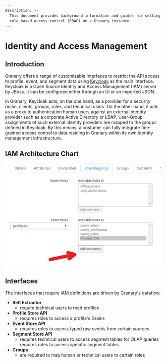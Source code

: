 ```yaml
---
description: >-
  This document provides background information and guides for setting up
  role-based access control (RBAC) on a Granary instance.
---
```


# Identity and Access Management

## Introduction

Granary offers a range of customizable interfaces to restrict the API access to profile, event, and segment data using [Keycloak](https://www.keycloak.org/about.html) as the main interface. Keycloak is a Open Source Identity and Access Management \(IAM\) server by JBoss. It can be configured either through an UI or an imported JSON. 

In Granary, Keycloak acts, on the one hand, as a provider for a security realm, clients, groups, roles, and technical users. On the other hand, it acts as a proxy to authentication human users against an external identity provider such as a corporate Active Directory or LDAP. User-Group assignments of such external identity providers are mapped to the groups defined in Keycloak. By this means, a costumer can fully integrate fine-grained access control to data residing in Granary within its own identity management infrastructure.

## IAM Architecture Chart

![Functional Overview of IAM Architecture](../.gitbook/assets/image%20%289%29.png)

## Interfaces

The interfaces that require IAM definitions are driven by [Granary's dataflow](../developer-reference/dataflow/).

* **Belt Extractor**
  * require technical users to read profiles
* **Profile Store API**
  * requires roles to access a profile's Grains
* **Event Store API**
  * requires roles to access typed raw events from certain sources
* **Segment Store API**
  * requires technical users to access segment tables for OLAP queries requires roles to access specific segment tables
* **Groups**
  * are required to map human or technical users to certain roles



